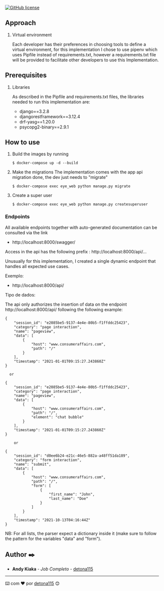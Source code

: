 [![GitHub license](https://img.shields.io/badge/implemented%20by-Andy-blue)](https://www.linkedin.com/in/andy-kiaka-76a983110/)

## Approach

1. Virtual environment
   
    Each developer has their preferences in choosing tools to 
    define a virtual environment, for this implementation I 
    chose to use pipenv which uses Pipfile instead of requirements.txt, 
    however a requirements.txt file will be provided to facilitate 
    other developers to use this Implementation.

## Prerequisites

1. Libraries
   
   As described in the Pipfile and requirements.txt files, 
   the libraries needed to run this implementation are:

    * django==3.2.8
    * djangorestframework==3.12.4
    * drf-yasg==1.20.0    
    * psycopg2-binary==2.9.1

## How to use

1. Build the images by running
    ```
    $ docker-compose up -d --build
    ```
2. Make the migrations
   The implementation comes with the app api migration done, the dev just needs to "migrate"
   ```
   $ docker-compose exec eye_web python manage.py migrate
   ``` 
3. Create a super user
   ```
   $ docker-compose exec eye_web python manage.py createsuperuser
   ```


### Endpoints

All available endpoints together with auto-generated documentation
can be consulted via the link

*   http://localhost:8000/swagger/

Access in the api has the following prefix : http://localhost:8000/api/...

Unusually for this implementation, I created a single dynamic 
endpoint that handles all expected use cases.

Exemplo:

* http://localhost:8000/api/

Tipo de dados:

The api only authorizes the insertion of data on the endpoint http://localhost:8000/api/ following the following example:
        
    {        
        "session_id": "e2085be5-9137-4e4e-80b5-f1ffddc25423",
        "category": "page interaction",
        "name": "pageview",
        "data": [
            {
                "host": "www.consumeraffairs.com",
                "path": "/"                
            }
        ],
        "timestamp": "2021-01-01T09:15:27.243860Z"
    }

      or

    {        
        "session_id": "e2085be5-9137-4e4e-80b5-f1ffddc25423",
        "category": "page interaction",
        "name": "pageview",
        "data": [
            {
                "host": "www.consumeraffairs.com",
                "path": "/",
                "element": "chat bubble"                
            }
        ],
        "timestamp": "2021-01-01T09:15:27.243860Z"
    }

        or

    {        
        "session_id": "d0ee6b24-e21c-46e5-882a-a48ff51da189",
        "category": "form interaction",
        "name": "submit",
        "data": [
            {
                "host": "www.consumeraffairs.com",
                "path": "/",                
                "form": [
                    {
                        "first_name": "John",
                        "last_name": "Doe"
                    }
                ]
            }
        ],
        "timestamp": "2021-10-13T04:16:44Z"
    }

NB: For all lists, the parser expect a dictionary inside it 
    (make sure to follow the pattern for the variables "data" and "form"). 

## Author ✒️

* **Andy Kiaka** - *Job Completo* - [detona115](https://github.com/detona115)

---
⌨️ com ❤️ por [detona115](https://github.com/detona115) 😊